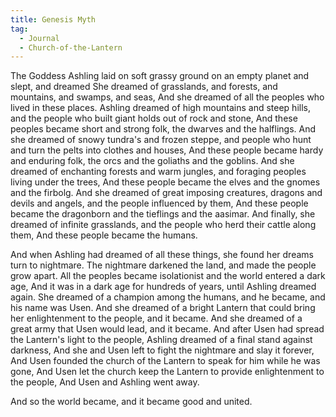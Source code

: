 ```yaml
---
title: Genesis Myth
tag:
  - Journal
  - Church-of-the-Lantern
---
```


The Goddess Ashling laid on soft grassy ground on an empty planet and slept, and dreamed
She dreamed of grasslands, and forests, and mountains, and swamps, and seas,
And she dreamed of all the peoples who lived in these places.
Ashling dreamed of high mountains and steep hills, and the people who built giant holds out of rock and stone,
And these peoples became short and strong folk, the dwarves and the halflings.
And she dreamed of snowy tundra's and frozen steppe, and people who hunt and turn the pelts into clothes and houses,
And these people became hardy and enduring folk, the orcs and the goliaths and the goblins.
And she dreamed of enchanting forests and warm jungles, and foraging peoples living under the trees,
And these people became the elves and the gnomes and the firbolg.
And she dreamed of great imposing creatures, dragons and devils and angels, and the people influenced by them,
And these people became the dragonborn and the tieflings and the aasimar.
And finally, she dreamed of infinite grasslands, and the people who herd their cattle along them,
And these people became the humans.

And when Ashling had dreamed of all these things, she found her dreams turn to nightmare.
The nightmare darkened the land, and made the people grow apart.
All the peoples became isolationist and the world entered a dark age,
And it was in a dark age for hundreds of years, until Ashling dreamed again.
She dreamed of a champion among the humans, and he became, and his name was Usen.
And she dreamed of a bright Lantern that could bring her enlightenment to the people, and it became.
And she dreamed of a great army that Usen would lead, and it became.
And after Usen had spread the Lantern's light to the people, Ashling dreamed of a final stand against darkness,
And she and Usen left to fight the nightmare and slay it forever,
And Usen founded the church of the Lantern to speak for him while he was gone,
And Usen let the church keep the Lantern to provide enlightenment to the people,
And Usen and Ashling went away.

And so the world became, and it became good and united.
